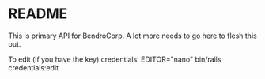 # README
This is primary API for BendroCorp. A lot more needs to go here to flesh this out.

To edit (if you have the key) credentials: EDITOR="nano" bin/rails credentials:edit
